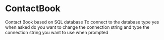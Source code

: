 # ContactBook
Contact Book based on SQL database
To connect to the database type yes when asked do you want to change the connection string and type the connection string you want to use when prompted
